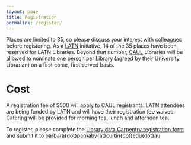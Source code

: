```yaml
---
layout: page
title: Registration
permalink: /register/
---
```


Places are limited to 35, so please discuss your interest with colleagues before registering. As a [LATN](https://www.atn.edu.au/) initiative, 14 of the 35 places have been reserved for LATN Libraries. Beyond that number, [CAUL](http://www.caul.edu.au/) Libraries will be allowed to nominate one person per Library (agreed by their University Librarian) on a first come, first served basis. 

# Cost

A registration fee of $500 will apply to CAUL registrants. LATN attendees are being funded by LATN and will have their registration fee waived. Catering will be provided for morning tea, lunch and afternoon tea.

To register, please complete the [Library data Carpentry registration form](librarydatacarpentry.github.io/forms/Library_data_Carpentry_registration_2016.odt) and submit it to [barbara{dot}parnaby{at}curtin{dot}edu{dot}au](mailto:barbara.parnaby@curtin.edu.au)
